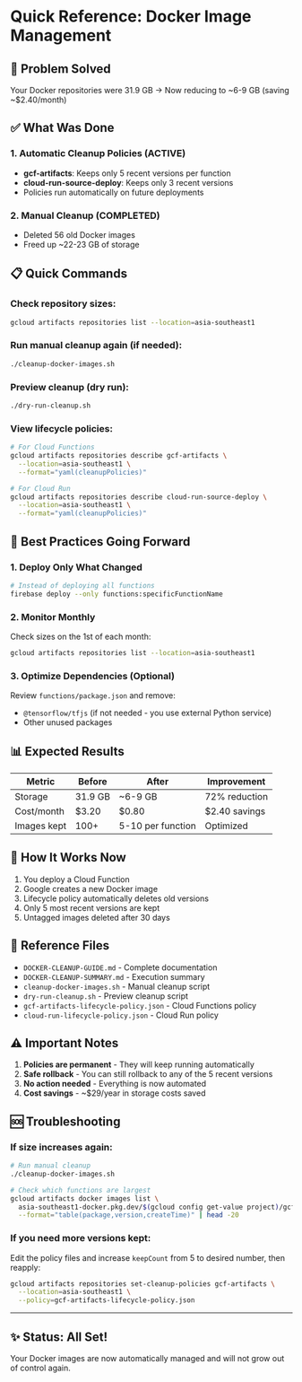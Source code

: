 # Quick Reference: Docker Image Management

## 🚨 Problem Solved
Your Docker repositories were 31.9 GB → Now reducing to ~6-9 GB (saving ~$2.40/month)

## ✅ What Was Done

### 1. Automatic Cleanup Policies (ACTIVE)
- **gcf-artifacts**: Keeps only 5 recent versions per function
- **cloud-run-source-deploy**: Keeps only 3 recent versions
- Policies run automatically on future deployments

### 2. Manual Cleanup (COMPLETED)
- Deleted 56 old Docker images
- Freed up ~22-23 GB of storage

## 📋 Quick Commands

### Check repository sizes:
```bash
gcloud artifacts repositories list --location=asia-southeast1
```

### Run manual cleanup again (if needed):
```bash
./cleanup-docker-images.sh
```

### Preview cleanup (dry run):
```bash
./dry-run-cleanup.sh
```

### View lifecycle policies:
```bash
# For Cloud Functions
gcloud artifacts repositories describe gcf-artifacts \
  --location=asia-southeast1 \
  --format="yaml(cleanupPolicies)"

# For Cloud Run
gcloud artifacts repositories describe cloud-run-source-deploy \
  --location=asia-southeast1 \
  --format="yaml(cleanupPolicies)"
```

## 🎯 Best Practices Going Forward

### 1. Deploy Only What Changed
```bash
# Instead of deploying all functions
firebase deploy --only functions:specificFunctionName
```

### 2. Monitor Monthly
Check sizes on the 1st of each month:
```bash
gcloud artifacts repositories list --location=asia-southeast1
```

### 3. Optimize Dependencies (Optional)
Review `functions/package.json` and remove:
- `@tensorflow/tfjs` (if not needed - you use external Python service)
- Other unused packages

## 📊 Expected Results

| Metric | Before | After | Improvement |
|--------|--------|-------|-------------|
| Storage | 31.9 GB | ~6-9 GB | 72% reduction |
| Cost/month | $3.20 | $0.80 | $2.40 savings |
| Images kept | 100+ | 5-10 per function | Optimized |

## 🔄 How It Works Now

1. You deploy a Cloud Function
2. Google creates a new Docker image
3. Lifecycle policy automatically deletes old versions
4. Only 5 most recent versions are kept
5. Untagged images deleted after 30 days

## 📁 Reference Files

- `DOCKER-CLEANUP-GUIDE.md` - Complete documentation
- `DOCKER-CLEANUP-SUMMARY.md` - Execution summary
- `cleanup-docker-images.sh` - Manual cleanup script
- `dry-run-cleanup.sh` - Preview cleanup script
- `gcf-artifacts-lifecycle-policy.json` - Cloud Functions policy
- `cloud-run-lifecycle-policy.json` - Cloud Run policy

## ⚠️ Important Notes

1. **Policies are permanent** - They will keep running automatically
2. **Safe rollback** - You can still rollback to any of the 5 recent versions
3. **No action needed** - Everything is now automated
4. **Cost savings** - ~$29/year in storage costs saved

## 🆘 Troubleshooting

### If size increases again:
```bash
# Run manual cleanup
./cleanup-docker-images.sh

# Check which functions are largest
gcloud artifacts docker images list \
  asia-southeast1-docker.pkg.dev/$(gcloud config get-value project)/gcf-artifacts \
  --format="table(package,version,createTime)" | head -20
```

### If you need more versions kept:
Edit the policy files and increase `keepCount` from 5 to desired number, then reapply:
```bash
gcloud artifacts repositories set-cleanup-policies gcf-artifacts \
  --location=asia-southeast1 \
  --policy=gcf-artifacts-lifecycle-policy.json
```

---

## ✨ Status: All Set!

Your Docker images are now automatically managed and will not grow out of control again.
